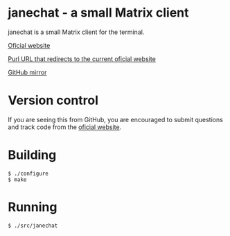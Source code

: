 # janechat - a small Matrix client

janechat is a small Matrix client for the terminal.

[Oficial website](https://silas.net.br/projects/janechat)

[Purl URL that redirects to the current oficial website](https://purl.org/net/janechat)

[GitHub mirror](https://github.com/silasdb/janechat)

# Version control

If you are seeing this from GitHub, you are encouraged to submit questions and
track code from the [oficial website](https://silas.net.br/projects/janechat).

# Building

```
$ ./configure
$ make
```

# Running
```
$ ./src/janechat
```
